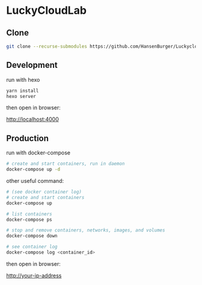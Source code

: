 # LuckyCloudLab

## Clone

```bash
git clone --recurse-submodules https://github.com/HansenBurger/Luckycloudlab
```

## Development

run with hexo

```bash
yarn install
hexo server
```

then open in browser:

<http://localhost:4000>

## Production

run with docker-compose

```bash
# create and start containers, run in daemon
docker-compose up -d
```

other useful command:

```bash
# (see docker container log)
# create and start containers
docker-compose up

# list containers
docker-compose ps

# stop and remove containers, networks, images, and volumes
docker-compose down

# see container log
docker-compose log <container_id>
```

then open in browser:

<http://your-ip-address>
